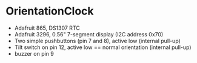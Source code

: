 
# OrientationClock

- Adafruit 865, DS1307 RTC
- Adafruit 3296, 0.56" 7-segment display (I2C address 0x70)
- Two simple pushbuttons (pin 7 and 8), active low (internal pull-up)
- Tilt switch on pin 12, active low == normal orientation (internal pull-up)
- buzzer on pin 9


